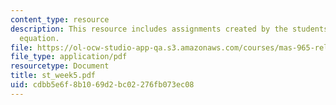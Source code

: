 ```yaml
---
content_type: resource
description: This resource includes assignments created by the students on the media
  equation.
file: https://ol-ocw-studio-app-qa.s3.amazonaws.com/courses/mas-965-relational-machines-spring-2005/cdbb5e6f8b1069d2bc02276fb073ec08_st_week5.pdf
file_type: application/pdf
resourcetype: Document
title: st_week5.pdf
uid: cdbb5e6f-8b10-69d2-bc02-276fb073ec08
---
```

